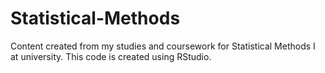 # Statistical-Methods
Content created from my studies and coursework for Statistical Methods I at university. This code is created using RStudio.
